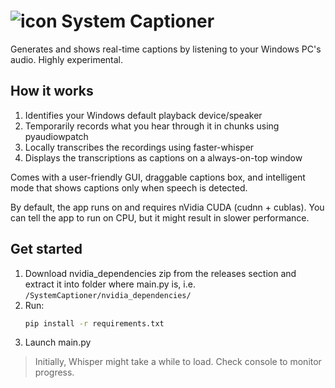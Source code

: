 # ![icon](icon.ico) System Captioner

Generates and shows real-time captions by listening to your Windows PC's audio. Highly experimental. 

## How it works

1. Identifies your Windows default playback device/speaker
2. Temporarily records what you hear through it in chunks using pyaudiowpatch
3. Locally transcribes the recordings using faster-whisper
4. Displays the transcriptions as captions on a always-on-top window

Comes with a user-friendly GUI, draggable captions box, and intelligent mode that shows captions only when speech is detected.

By default, the app runs on and requires nVidia CUDA (cudnn + cublas). You can tell the app to run on CPU, but it might result in slower performance.

## Get started

1. Download nvidia_dependencies zip from the releases section and extract it into folder where main.py is, i.e. `/SystemCaptioner/nvidia_dependencies/`
2. Run:
   ```bash
   pip install -r requirements.txt
   ```
3. Launch main.py

> Initially, Whisper might take a while to load. Check console to monitor progress.